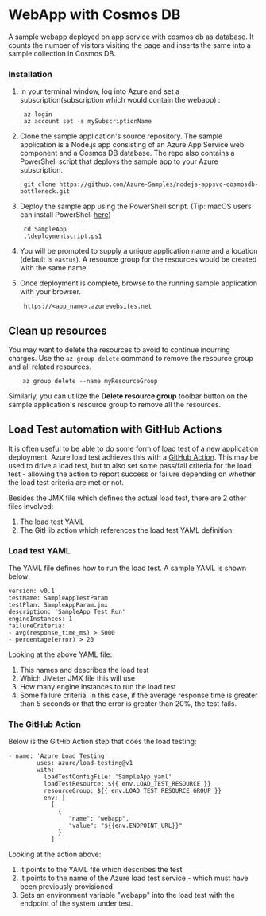 # WebApp with Cosmos DB
 
 A sample webapp deployed on app service with cosmos db as database. It counts the number of visitors visiting the page and inserts the same into a sample collection in Cosmos DB.

### Installation

1. In your terminal window, log into Azure and set a subscription(subscription which would contain the webapp) :

        az login
        az account set -s mySubscriptionName

2. Clone the sample application's source repository. The sample application is a Node.js app consisting of an Azure App Service web component and a Cosmos DB database. The repo also contains a PowerShell script that deploys the sample app to your Azure subscription.

        git clone https://github.com/Azure-Samples/nodejs-appsvc-cosmosdb-bottleneck.git

3. Deploy the sample app using the PowerShell script. (Tip: macOS users can install PowerShell [here](https://docs.microsoft.com/en-us/powershell/scripting/install/installing-powershell-core-on-macos?view=powershell-7.1))

        cd SampleApp
        .\deploymentscript.ps1

4. You will be prompted to supply a unique application name and a location (default is `eastus`). A resource group for the resources would be created with the same name.
5. Once deployment is complete, browse to the running sample application with your browser.

        https://<app_name>.azurewebsites.net
## **Clean up resources**       

You may want to delete the resources to avoid to continue incurring charges. Use the `az group delete` command to remove the resource group and all related resources.

        az group delete --name myResourceGroup

Similarly, you can utilize the **Delete resource group** toolbar button on the sample application's resource group to remove all the resources.

## Load Test automation with GitHub Actions

It is often useful to be able to do some form of load test of a new application deployment. Azure load test achieves this with a [GitHub Action](https://docs.microsoft.com/en-us/azure/load-testing/tutorial-cicd-github-actions). This may be used to drive a load test, but to also set some pass/fail criteria for the load test - allowing the action to report success or failure depending on whether the load test criteria are met or not.

Besides the JMX file which defines the actual load test, there are 2 other files involved:
1. The load test YAML
2. The GitHib action which references the load test YAML definition.

### Load test YAML

The YAML file defines how to run the load test. A sample YAML is shown below:

```
version: v0.1
testName: SampleAppTestParam
testPlan: SampleAppParam.jmx
description: 'SampleApp Test Run'
engineInstances: 1
failureCriteria: 
- avg(response_time_ms) > 5000
- percentage(error) > 20
```

Looking at the above YAML file:
1. This names and describes the load test
2. Which JMeter JMX file this will use
3. How many engine instances to run the load test
4. Some failure criteria. In this case, if the average response time is greater than 5 seconds or that the error is greater than 20%, the test fails.


### The GitHub Action

Below is the GitHib Action step that does the load testing:

```
- name: 'Azure Load Testing'
        uses: azure/load-testing@v1
        with:
          loadTestConfigFile: 'SampleApp.yaml'
          loadTestResource: ${{ env.LOAD_TEST_RESOURCE }}
          resourceGroup: ${{ env.LOAD_TEST_RESOURCE_GROUP }}
          env: |
            [
              {
                 "name": "webapp",
                 "value": "${{env.ENDPOINT_URL}}"
              }
            ]
```

Looking at the action above:
1. it points to the YAML file which describes the test
2. It points to the name of the Azure load test service - which must have been previously provisioned
3. Sets an environment variable "webapp" into the load test with the endpoint of the system under test. 
